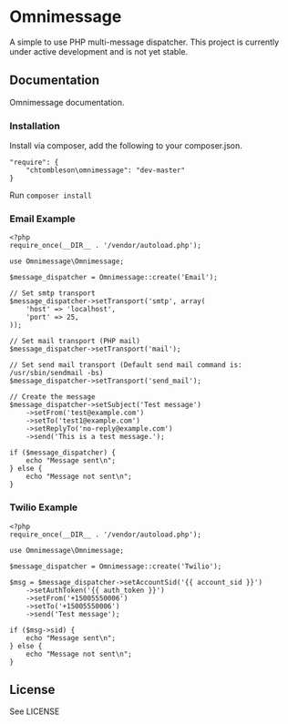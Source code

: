 # Omnimessage

A simple to use PHP multi-message dispatcher. This project is currently
under active development and is not yet stable.

## Documentation

Omnimessage documentation.

### Installation

Install via composer, add the following to your composer.json.

    "require": {
        "chtombleson\omnimessage": "dev-master"
    }

Run `composer install`

### Email Example


    <?php
    require_once(__DIR__ . '/vendor/autoload.php');

    use Omnimessage\Omnimessage;

    $message_dispatcher = Omnimessage::create('Email');

    // Set smtp transport
    $message_dispatcher->setTransport('smtp', array(
        'host' => 'localhost',
        'port' => 25,
    ));

    // Set mail transport (PHP mail)
    $message_dispatcher->setTransport('mail');

    // Set send mail transport (Default send mail command is: /usr/sbin/sendmail -bs)
    $message_dispatcher->setTransport('send_mail');

    // Create the message
    $message_dispatcher->setSubject('Test message')
        ->setFrom('test@example.com')
        ->setTo('test1@example.com')
        ->setReplyTo('no-reply@example.com')
        ->send('This is a test message.');

    if ($message_dispatcher) {
        echo "Message sent\n";
    } else {
        echo "Message not sent\n";
    }


### Twilio Example


    <?php
    require_once(__DIR__ . '/vendor/autoload.php');

    use Omnimessage\Omnimessage;

    $message_dispatcher = Omnimessage::create('Twilio');

    $msg = $message_dispatcher->setAccountSid('{{ account_sid }}')
        ->setAuthToken('{{ auth_token }}')
        ->setFrom('+15005550006')
        ->setTo('+15005550006')
        ->send('Test message');

    if ($msg->sid) {
        echo "Message sent\n";
    } else {
        echo "Message not sent\n";
    }


## License

See LICENSE
